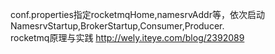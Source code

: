 conf.properties指定rocketmqHome,namesrvAddr等，依次启动NamesrvStartup,BrokerStartup,Consumer,Producer. <br>
rocketmq原理与实践 http://wely.iteye.com/blog/2392089